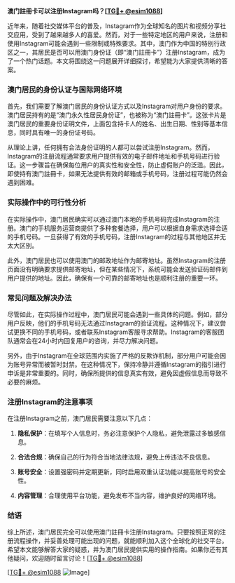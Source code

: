 **澳门註冊卡可以注册Instagram吗？[[TG💪+ @esim1088](https://t.me/s/esim1088)]**

近年来，随着社交媒体平台的普及，Instagram作为全球知名的图片和视频分享社交应用，受到了越来越多人的喜爱。然而，对于一些特定地区的用户来说，注册和使用Instagram可能会遇到一些限制或特殊要求。其中，澳门作为中国的特别行政区之一，其居民是否可以用澳门身份证（即“澳门註冊卡”）注册Instagram，成为了一个热门话题。本文将围绕这一问题展开详细探讨，希望能为大家提供清晰的答案。

### 澳门居民的身份认证与国际网络环境

首先，我们需要了解澳门居民的身份认证方式以及Instagram对用户身份的要求。澳门居民持有的是“澳门永久性居民身份证”，也被称为“澳门註冊卡”。这张卡片是澳门居民的重要身份证明文件，上面包含持卡人的姓名、出生日期、性别等基本信息，同时具有唯一的身份证号码。

从理论上讲，任何拥有合法身份证明的人都可以尝试注册Instagram。然而，Instagram的注册流程通常要求用户提供有效的电子邮件地址和手机号码进行验证。这一步骤旨在确保每位用户的真实性和安全性，防止虚假账户的泛滥。因此，即使持有澳门註冊卡，如果无法提供有效的邮箱或手机号码，注册过程可能仍然会遇到困难。

### 实际操作中的可行性分析

在实际操作中，澳门居民确实可以通过澳门本地的手机号码完成Instagram的注册。澳门的手机服务运营商提供了多种套餐选择，用户可以根据自身需求选择合适的手机号码。一旦获得了有效的手机号码，注册Instagram的过程与其他地区并无太大区别。

此外，澳门居民也可以使用澳门的邮政地址作为邮寄地址。虽然Instagram的注册页面没有明确要求提供邮寄地址，但在某些情况下，系统可能会发送验证码邮件到用户提供的地址。因此，确保有一个可靠的邮寄地址也是顺利注册的重要一环。

### 常见问题及解决办法

尽管如此，在实际操作过程中，澳门居民可能会遇到一些具体的问题。例如，部分用户反映，他们的手机号码无法通过Instagram的验证流程。这种情况下，建议尝试更换不同的手机号码，或者联系Instagram客服寻求帮助。Instagram的客服团队通常会在24小时内回复用户的咨询，并尽力解决问题。

另外，由于Instagram在全球范围内实施了严格的反欺诈机制，部分用户可能会因为账号异常而被暂时封禁。在这种情况下，保持冷静并遵循Instagram的指引进行申诉是非常重要的。同时，确保所提供的信息真实有效，避免因虚假信息而导致不必要的麻烦。

### 注册Instagram的注意事项

在注册Instagram之前，澳门居民需要注意以下几点：

1. **隐私保护**：在填写个人信息时，务必注意保护个人隐私，避免泄露过多敏感信息。
   
2. **合法合规**：确保自己的行为符合当地法律法规，避免上传违法不良信息。

3. **账号安全**：设置强密码并定期更新，同时启用双重认证功能以提高账号的安全性。

4. **内容管理**：合理使用平台功能，避免发布不当内容，维护良好的网络环境。

### 结语

综上所述，澳门居民完全可以使用澳门註冊卡注册Instagram。只要按照正常的注册流程操作，并妥善处理可能出现的问题，就能顺利加入这个全球化的社交平台。希望本文能够解答大家的疑惑，并为澳门居民提供实用的操作指南。如果你还有其他疑问，欢迎随时留言讨论！[[TG💪+ @esim1088](https://t.me/s/esim1088)]

[[TG💪+ @esim1088](https://t.me/s/esim1088) ![Image](https://i.postimg.cc/4NQfJmqS/Snipaste-2025-05-13-00-14-12.png)]